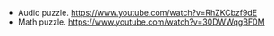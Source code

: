 * Audio puzzle. https://www.youtube.com/watch?v=RhZKCbzf9dE
* Math puzzle. https://www.youtube.com/watch?v=30DWWqgBF0M
